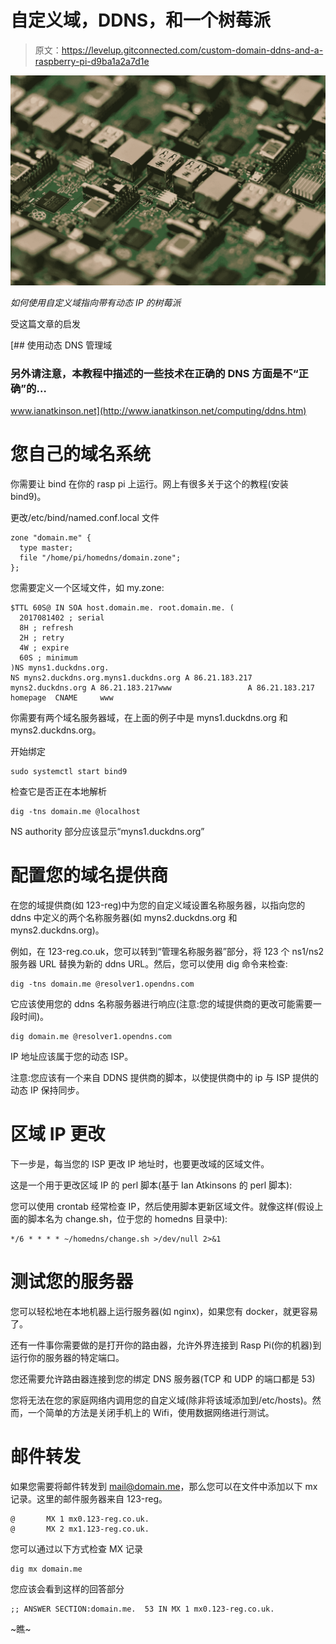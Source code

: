 # 自定义域，DDNS，和一个树莓派

> 原文：<https://levelup.gitconnected.com/custom-domain-ddns-and-a-raspberry-pi-d9ba1a2a7d1e>

![](img/399ce15fdd1c3f0631a67efa6c037de4.png)

*如何使用自定义域指向带有动态 IP 的树莓派*

受这篇文章的启发

 [## 使用动态 DNS 管理域

### 另外请注意，本教程中描述的一些技术在正确的 DNS 方面是不“正确”的…

www.ianatkinson.net](http://www.ianatkinson.net/computing/ddns.htm) 

# 您自己的域名系统

你需要让 bind 在你的 rasp pi 上运行。网上有很多关于这个的教程(安装 bind9)。

更改/etc/bind/named.conf.local 文件

```
zone "domain.me" {
  type master;
  file "/home/pi/homedns/domain.zone";
};
```

您需要定义一个区域文件，如 my.zone:

```
$TTL 60S@ IN SOA host.domain.me. root.domain.me. (
  2017081402 ; serial
  8H ; refresh
  2H ; retry
  4W ; expire
  60S ; minimum
)NS myns1.duckdns.org.
NS myns2.duckdns.org.myns1.duckdns.org A 86.21.183.217
myns2.duckdns.org A 86.21.183.217www                 A 86.21.183.217
homepage  CNAME     www
```

你需要有两个域名服务器域，在上面的例子中是 myns1.duckdns.org 和 myns2.duckdns.org。

开始绑定

```
sudo systemctl start bind9
```

检查它是否正在本地解析

```
dig -tns domain.me @localhost
```

NS authority 部分应该显示“myns1.duckdns.org”

# 配置您的域名提供商

在您的域提供商(如 123-reg)中为您的自定义域设置名称服务器，以指向您的 ddns 中定义的两个名称服务器(如 myns2.duckdns.org 和 myns2.duckdns.org)。

例如，在 123-reg.co.uk，您可以转到“管理名称服务器”部分，将 123 个 ns1/ns2 服务器 URL 替换为新的 ddns URL。然后，您可以使用 dig 命令来检查:

```
dig -tns domain.me @resolver1.opendns.com
```

它应该使用您的 ddns 名称服务器进行响应(注意:您的域提供商的更改可能需要一段时间)。

```
dig domain.me @resolver1.opendns.com
```

IP 地址应该属于您的动态 ISP。

注意:您应该有一个来自 DDNS 提供商的脚本，以使提供商中的 ip 与 ISP 提供的动态 IP 保持同步。

# 区域 IP 更改

下一步是，每当您的 ISP 更改 IP 地址时，也要更改域的区域文件。

这是一个用于更改区域 IP 的 perl 脚本(基于 Ian Atkinsons 的 perl 脚本):

您可以使用 crontab 经常检查 IP，然后使用脚本更新区域文件。就像这样(假设上面的脚本名为 change.sh，位于您的 homedns 目录中):

```
*/6 * * * * ~/homedns/change.sh >/dev/null 2>&1
```

# 测试您的服务器

您可以轻松地在本地机器上运行服务器(如 nginx)，如果您有 docker，就更容易了。

还有一件事你需要做的是打开你的路由器，允许外界连接到 Rasp Pi(你的机器)到运行你的服务器的特定端口。

您还需要允许路由器连接到您的绑定 DNS 服务器(TCP 和 UDP 的端口都是 53)

您将无法在您的家庭网络内调用您的自定义域(除非将该域添加到/etc/hosts)。然而，一个简单的方法是关闭手机上的 Wifi，使用数据网络进行测试。

# 邮件转发

如果您需要将邮件转发到 mail@domain.me，那么您可以在文件中添加以下 mx 记录。这里的邮件服务器来自 123-reg。

```
@       MX 1 mx0.123-reg.co.uk.
@       MX 2 mx1.123-reg.co.uk.
```

您可以通过以下方式检查 MX 记录

```
dig mx domain.me
```

您应该会看到这样的回答部分

```
;; ANSWER SECTION:domain.me.  53 IN MX 1 mx0.123-reg.co.uk.
```

~瞧~